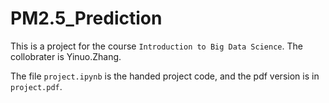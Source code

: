 # PM2.5_Prediction

This is a project for the course `Introduction to Big Data Science`. The collobrater is Yinuo.Zhang.

The file `project.ipynb` is the handed project code, and the pdf version is in `project.pdf`.
